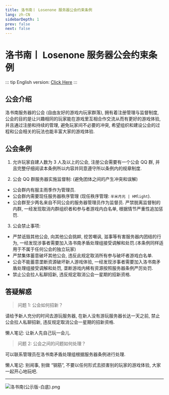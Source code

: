 ```yaml
---
title: 洛书南丨 Losenone 服务器公会约束条例
lang: zh-CN
sidebarDepth: 1
prev: false
next: false
---
```


# 洛书南丨 Losenone 服务器公会约束条例

::: tip
English version: [Click Here](/en/docs/public_files/guild_rules.md)
:::

## 公会介绍

洛书南服务器的公会 (自由友好的游戏内玩家群落), 拥有着注册管理与监督制度, 公会的目的是让兴趣相同的玩家能在游戏里互相合作交流从而有更好的游戏体验, 并且通过注册和持续的管理, 避免玩家间不必要的冲突, 希望组织和建设公会的过程和公会相关的玩法也能丰富大家的游戏体验.

## 公会条例

1. 允许玩家自建人数为 3 人及以上的公会, 注册公会需要有一个公会 QQ 群, 并且完整仔细阅读本条例所以内容并同意遵守所以条例内的规章制度.

2. 公会 QQ 群服务器实施监督制: (避免团体之间的产生冲突和误解)

- 公会群内有服主雨季作为管理员.
- 公会群内需要现任服务器秩序管理 (现任秩序管理: `半米月光 | HMlight`).
- 公会群至少两名来自不同公会的服务器管理员作为监督员.
  严禁脱离监督制的内群, 一经发现取消内群组织者和参与者游戏内白名单, 根据情节严重性追加惩罚.

3. 公会禁止事项:

- 严禁诋毁其他公会, 向其他公会挑衅, 挖苦嘲讽, 滋事等有害服务器内团结的行为, 一经发现涉事者需要加入洛书南矛盾处理组接受调解和处罚.(本条例同样适用于不属于任何公会的独立玩家)
- 严禁集体蓄意破坏其他公会, 违反此规定取消所有参与破坏者游戏白名单.
- 公会不能蓄意垄断资源破坏新人游戏体验, 一经发现涉事者需要加入洛书南矛盾处理组接受调解和处罚, 垄断游戏内稀有资源按照服务器条例严厉处罚.
- 禁止公会拉人私聊招新, 违反规定取消公会一星期的招新资格.

## 答疑解惑

> 问题 1: 公会如何招新？

请给予新人充分的时间去游玩服务器, 在新人没有游玩服务器长达一天之前, 禁止公会拉人私聊招新, 违反规定取消公会一星期的招新资格.

懒人笔记: 让新人先自己玩一会儿.

> 问题 2: 公会之间的问题如何处理？

可以联系管理员在洛书南矛盾处理组根据服务器条例进行处理.

懒人笔记: 别闹事, 别做 “钢筋”, 不要以任何形式去损害别的玩家的游戏体验, 大家一起开心地玩吧.

---

![洛书南(公示版-白底).png](https://pic.baixiongz.com/uploads/2021/01/25/95c3132bee345.png)

